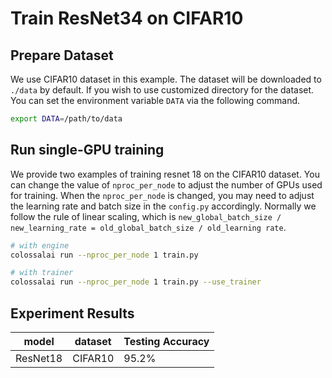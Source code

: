 # Train ResNet34 on CIFAR10

## Prepare Dataset

We use CIFAR10 dataset in this example. The dataset will be downloaded to `./data` by default. 
If you wish to use customized directory for the dataset. You can set the environment variable `DATA` via the following command.

```bash
export DATA=/path/to/data
```


## Run single-GPU training

We provide two examples of training resnet 18 on the CIFAR10 dataset. 
You can change the value of `nproc_per_node` to adjust the number of GPUs used for training. 
When the `nproc_per_node` is changed, you may need to adjust the learning rate and batch size in the `config.py` accordingly.
Normally we follow the rule of linear scaling, which is `new_global_batch_size / new_learning_rate = old_global_batch_size / old_learning rate`.

```bash
# with engine
colossalai run --nproc_per_node 1 train.py

# with trainer
colossalai run --nproc_per_node 1 train.py --use_trainer
```

## Experiment Results

| model      | dataset     | Testing Accuracy |
| -          | -           | -                |
| ResNet18   | CIFAR10     | 95.2%            |
